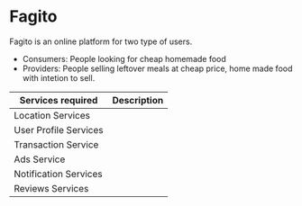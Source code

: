 # Fagito
Fagito is an online platform for two type of users.
  - Consumers: People looking for cheap homemade food
  - Providers: People selling leftover meals at cheap price, home made food with intetion to sell.

| Services required | Description |
| ------ | ------ |
|Location Services||
|User Profile Services||
|Transaction Service||
|Ads Service||
|Notification Services||
|Reviews Services||
